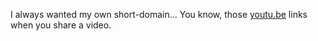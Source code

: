 I always wanted my own short-domain... You know, those [youtu.be](http://youtu.be) links when you share a video.

